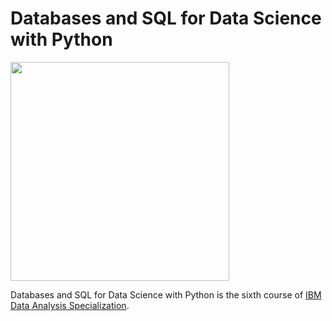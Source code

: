 # Databases and SQL for Data Science with Python

<img src="https://d3njjcbhbojbot.cloudfront.net/api/utilities/v1/imageproxy/https://coursera-course-photos.s3.amazonaws.com/bb/f59850318b11e88de79f6e54d6a7e2/184x184-SQL-for-DataScience.png?auto=format%2Ccompress&dpr=1" width="350" height="350">

Databases and SQL for Data Science with Python is the sixth course of [IBM Data Analysis Specialization](https://www.coursera.org/account/accomplishments/professional-cert/947G6HG93HX8).

